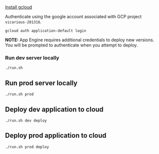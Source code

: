 [Install gcloud](https://cloud.google.com/sdk/downloads)


Authenticate using the google account associated with GCP project `vicarious-201316`.

```
gcloud auth application-default login
```

**NOTE:** App Engine requires additional credentials to deploy new versions.
You will be prompted to authenticate when you attempt to deploy.

### Run dev server locally

```
./run.sh
```

## Run prod server locally

```
./run.sh prod
```

## Deploy dev application to cloud

```
./run.sh dev deploy
```

## Deploy prod application to cloud

```
./run.sh prod deploy
```
